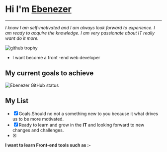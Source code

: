 #  Hi I'm <INS>Ebenezer
***
*I know I am self-motivated and I am always look forward to experience. I am ready to acquire the knowledge. I am very passionate about IT really want do it more.*


![github trophy](https://github-profile-trophy.vercel.app/?username=Osei-b4&theme=juicyfresh
)
* I want become a front -end web developer
## My current goals to achieve  
![Ebenezer GitHub status](https://github-readme-stats.vercel.app/api?username=Osei-b4&theme=onedark&show_icons==true&theme=radical)

## My List 
- [x] Goals.Should no not a something new to you because it what drives us to be more motivated.
- [x] Ready to learn and grow in the **IT** and looking forward to new changes and challenges.
- [x]


**I want to learn Front-end tools such as :-**